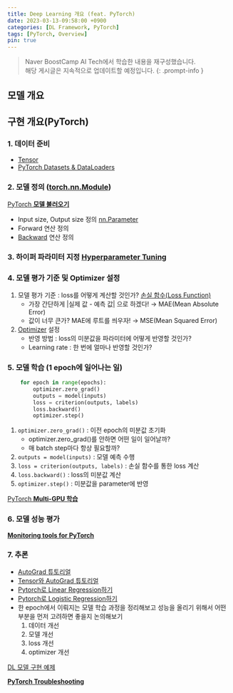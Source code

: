 ```yaml
---
title: Deep Learning 개요 (feat. PyTorch)
date: 2023-03-13-09:58:00 +0900
categories: [DL Framework, PyTorch]
tags: [PyTorch, Overview]
pin: true
---
```

> Naver BoostCamp AI Tech에서 학습한 내용을 재구성했습니다.  
> 해당 게시글은 지속적으로 업데이트할 예정입니다.
{: .prompt-info }

## 모델 개요

## 구현 개요(PyTorch)

### 1. 데이터 준비

- [Tensor](https://osmin625.github.io/posts/Tensor/)
- [PyTorch Datasets & DataLoaders](https://osmin625.github.io/posts/PyTorch-Datasets-&-DataLoaders/)

### 2. 모델 정의 ([torch.nn.Module](https://www.notion.so/torch-nn-Module-fc3f68055ff1435d9c0de1567fc852bb?pvs=21))

[PyTorch **모델 불러오기**](https://osmin625.github.io/posts/PyTorch-%EB%AA%A8%EB%8D%B8-%EB%B6%88%EB%9F%AC%EC%98%A4%EA%B8%B0/)

- Input size, Output size 정의 [nn.Parameter](https://osmin625.github.io/posts/PyTorch-nn-Parameter/)
- Forward 연산 정의
- [Backward](https://osmin625.github.io/posts/Backward/) 연산 정의

### 3. 하이퍼 파라미터 지정 [**Hyperparameter Tuning**](https://osmin625.github.io/posts/Hyperparameter_tuning/)

### 4. 모델 평가 기준 및 Optimizer 설정

1. 모델 평가 기준 : loss를 어떻게 계산할 것인가? [손실 함수(Loss Function)](https://osmin625.github.io/posts/Loss-function/)
    - 가장 간단하게 \|실제 값 - 예측 값\| 으로 하겠다! → MAE(Mean Absolute Error)
    - 값이 너무 큰가? MAE에 루트를 씌우자! → MSE(Mean Squared Error)
2. [Optimizer](https://osmin625.github.io/posts/Optimizer/) 설정
    - 반영 방법 : loss의 미분값을 파라미터에 어떻게 반영할 것인가?
    - Learning rate : 한 번에 얼마나 반영할 것인가?

### 5. 모델 학습 (1 epoch에 일어나는 일)

```python
    for epoch in range(epochs):
		optimizer.zero_grad()
		outputs = model(inputs)
		loss = criterion(outputs, labels) 
		loss.backward()
		optimizer.step()
```

1. `optimizer.zero_grad()` : 이전 epoch의 미분값 초기화
    - optimizer.zero_grad()를 안하면 어떤 일이 일어날까?
    - 매 batch step마다 항상 필요할까?
2. `outputs = model(inputs)` : 모델 예측 수행
3. `loss = criterion(outputs, labels)` : 손실 함수를 통한 loss 계산
4. `loss.backward()` :  loss의 미분값 계산
5. `optimizer.step()` : 미분값을 parameter에 반영

[PyTorch **Multi-GPU 학습**](https://www.notion.so/PyTorch-Multi-GPU-cddece8aedc84060ab5baceb59821da0?pvs=21) 

### 6. 모델 성능 평가

[**Monitoring tools for PyTorch**](https://www.notion.so/Monitoring-tools-for-PyTorch-f9c8625b26ab4dd0aa4d122d4deaac44?pvs=21)

### 7. 추론

- [AutoGrad 튜토리얼](https://pytorch.org/tutorials/beginner/blitz/autograd_tutorial.html)
- [Tensor와 AutoGrad 튜토리얼](https://pytorch.org/tutorials/beginner/examples_autograd/two_layer_net_autograd.html)
- [Pytorch로 Linear Regression하기](https://towardsdatascience.com/linear-regression-with-pytorch-eb6dedead817)
- [Pytorch로 Logistic Regression하기](https://medium.com/dair-ai/implementing-a-logistic-regression-model-from-scratch-with-pytorch-24ea062cd856)
- 한 epoch에서 이뤄지는 모델 학습 과정을 정리해보고 성능을 올리기 위해서 어떤 부분을 먼저 고려하면 좋을지 논의해보기
    1. 데이터 개선
    2. 모델 개선
    3. loss 개선
    4. optimizer 개선

[DL 모델 구현 예제](https://www.notion.so/DL-9c7cebfa869b40e0a88d48c071604065?pvs=21)

[**PyTorch Troubleshooting**](https://www.notion.so/PyTorch-Troubleshooting-c45a703ff84e453b87c31bba2311a578?pvs=21)